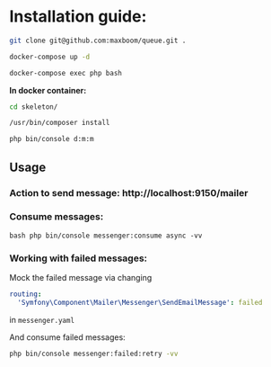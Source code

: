 # Installation guide:

```bash
git clone git@github.com:maxboom/queue.git .
```
```bash
docker-compose up -d
```
```bash
docker-compose exec php bash
```
**In docker container:**
```bash
cd skeleton/
```
```bash
/usr/bin/composer install
```
```bash
php bin/console d:m:m
```

## Usage
### Action to send message: http://localhost:9150/mailer
### Consume messages: 
```bash php bin/console messenger:consume async -vv```

### Working with failed messages:
Mock the failed message via changing
```yaml
routing:
  'Symfony\Component\Mailer\Messenger\SendEmailMessage': failed
```
in ```messenger.yaml```

And consume failed messages:
```bash
php bin/console messenger:failed:retry -vv
```